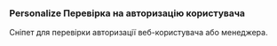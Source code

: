 
<meta http-equiv="Content-Type" content="text/html; charset=utf-8">
<h3>Personalize Перевірка на авторизацію користувача</h3>
Сніпет для перевірки авторизації веб-користувача або менеджера.
